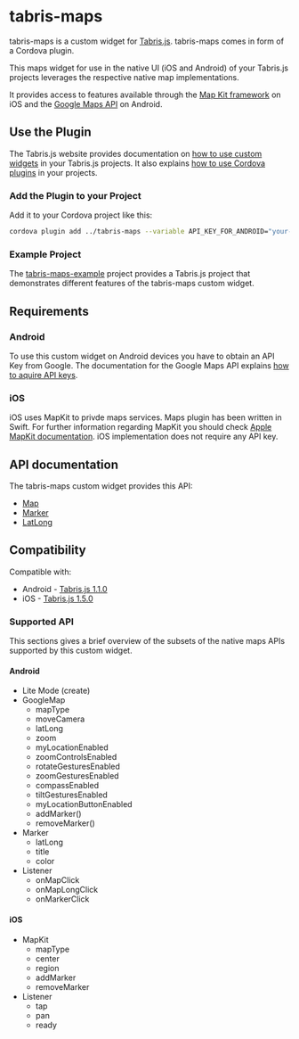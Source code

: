 # tabris-maps
tabris-maps is a custom widget for [Tabris.js](https://tabrisjs.com).
tabris-maps comes in form of a Cordova plugin.

This maps widget for use in the native UI (iOS and Android) of your Tabris.js projects leverages the respective native map implementations.

It provides access to features available through the [Map Kit framework](https://developer.apple.com/maps/) on iOS and the [Google Maps API](https://developers.google.com/maps/) on Android.

## Use the Plugin
The Tabris.js website provides documentation on [how to use custom widgets](https://tabrisjs.com/documentation/1.2/custom-widgets) in your Tabris.js projects. It also explains [how to use Cordova plugins](https://tabrisjs.com/documentation/latest/cordova) in your projects.

### Add the Plugin to your Project
Add it to your Cordova project like this:
```bash
cordova plugin add ../tabris-maps --variable API_KEY_FOR_ANDROID="your-android-maps-api-key-here"
```

### Example Project
The [tabris-maps-example](https://github.com/eclipsesource/tabris-maps-example) project provides a Tabris.js project that demonstrates different features of the tabris-maps custom widget.

## Requirements
### Android
To use this custom widget on Android devices you have to obtain an API Key from Google.
The documentation for the Google Maps API explains [how to aquire API keys](https://developers.google.com/maps/documentation/android/signup).

### iOS
iOS uses MapKit to privde maps services. Maps plugin has been written in Swift. For further information regarding MapKit you should check [Apple MapKit documentation](https://developer.apple.com/library/ios/documentation/MapKit/Reference/MapKit_Framework_Reference/index.html#//apple_ref/doc/uid/TP40008210). iOS implementation does not require any API key.

## API documentation
The tabris-maps custom widget provides this API:
* [Map](https://github.com/eclipsesource/tabris-maps/blob/master/doc/Map.md)
* [Marker](https://github.com/eclipsesource/tabris-maps/blob/master/doc/Marker.md)
* [LatLong](https://github.com/eclipsesource/tabris-maps/blob/master/doc/LatLng.md)

## Compatibility
Compatible with:
 * Android - [Tabris.js 1.1.0](https://github.com/eclipsesource/tabris-js/releases/tag/v1.1.0)
 * iOS - [Tabris.js 1.5.0](https://github.com/eclipsesource/tabris-js/releases/tag/v1.5.0)

### Supported API
This sections gives a brief overview of the subsets of the native maps APIs supported by this custom widget.
#### Android
 * Lite Mode (create)
 * GoogleMap
   * mapType
   * moveCamera
   * latLong
   * zoom
   * myLocationEnabled
   * zoomControlsEnabled
   * rotateGesturesEnabled
   * zoomGesturesEnabled
   * compassEnabled
   * tiltGesturesEnabled
   * myLocationButtonEnabled
   * addMarker()
   * removeMarker()
 * Marker
   * latLong
   * title
   * color
 * Listener
   * onMapClick
   * onMapLongClick
   * onMarkerClick

#### iOS
 * MapKit
   * mapType
   * center
   * region
   * addMarker
   * removeMarker
 * Listener
   * tap
   * pan
   * ready
